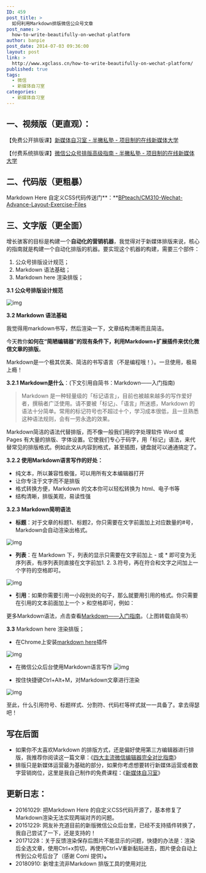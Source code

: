 ```yaml
---
ID: 459
post_title: >
  如何利用Markdown排版微信公众号文章
post_name: >
  how-to-write-beautifully-on-wechat-platform
author: banpie
post_date: 2014-07-03 09:36:00
layout: post
link: >
  http://www.xgclass.cn/how-to-write-beautifully-on-wechat-platform/
published: true
tags:
  - 微信
  - 新媒体自习室
categories:
  - 新媒体自习室
---
```

## **一、视频版（更直观）：**

【免费公开排版课】[新媒体自习室 - 半撇私塾 - 项目制的在线新媒体大学](https://link.zhihu.com/?target=http%3A//learn.bpteach.com/course/100%3Futm_source%3Dzhihu.com%26utm_medium%3Dreferral%26utm_campaign%3Dmkg102-bp%26utm_term%3Dwechatlayout)

【付费系统排版课】[微信公众号排版高级指南 - 半撇私塾 - 项目制的在线新媒体大学](https://link.zhihu.com/?target=http%3A//learn.bpteach.com/course/24%3Futm_source%3Dzhihu.com%26utm_campaign%3DCM310-bp%26utm_medium%3Dreferral%26utm_term%3Dlayout%26utm_content%3Dwechat-layout-guide)

## **二、代码版（更粗暴）**

Markdown Here 自定义CSS代码传送门**：**[BPteach/CM310-Wechat-Advance-Layout-Exercise-Files](https://link.zhihu.com/?target=https%3A//github.com/BPteach/CM310-Wechat-Advance-Layout-Exercise-Files)

## **三、文字版（更全面）**

增长骇客的目标是构建一个**自动化的营销机器**，我觉得对于新媒体排版来说，核心的指南就是构建一个自动化排版的机器。要实现这个机器的构建，需要三个部件：

1. 公众号排版设计规范；
2. Markdown 语法基础；
3. Markdown here 渲染排版；

**3.1 公众号排版设计规范**

![img](https://pic3.zhimg.com/80/v2-ac10e8187ffc8a532b8612d0017467ce_hd.jpg)

**3.2 Markdown 语法基础**

我觉得用markdown书写，然后渲染一下，文章结构清晰而且简洁。

今天教你**如何在“简陋编辑器”的现有条件下，利用Markdown+扩展插件来优化微信文章的排版**。

Markdown是一个极其优美、简洁的书写语言（不是编程哦！）。一旦使用，极易上瘾！

**3.2.1 Markdown是什么**：(下文引用自简书：Markdown——入门指南)

> Markdown 是一种轻量级的「标记语言」，目前也被越来越多的写作爱好者，撰稿者广泛使用。请不要被「标记」、「语言」所迷惑，Markdown 的语法十分简单。常用的标记符号也不超过十个，学习成本很低，且一旦熟悉这种语法规则，会有一劳永逸的效果。

Markdown简洁的语法代替排版，而不像一般我们用的字处理软件 Word 或 Pages 有大量的排版、字体设置。它使我们专心于码字，用「标记」语法，来代替常见的排版格式。例如此文从内容到格式，甚至插图，键盘就可以通通搞定了。

**3.2.2 使用Markdown语言写作的好处：**

- 纯文本，所以兼容性极强，可以用所有文本编辑器打开
- 让你专注于文字而不是排版
- 格式转换方便，Markdown 的文本你可以轻松转换为 html、电子书等
- 结构清晰，排版美观，易读性强

**3.2.3 Markdown简明语法**

- **标题**：对于文章的标题1、标题2，你只需要在文字前面加上对应数量的#号，Markdown会自动渲染出格式。

![img](https://pic4.zhimg.com/80/ef84d14fc5dab40b967a477e1f001def_hd.jpg)

- **列表**：在 Markdown 下，列表的显示只需要在文字前加上 - 或 * 即可变为无序列表，有序列表则直接在文字前加1. 2. 3.符号，再在符合和文字之间加上一个字符的空格即可。

![img](http://cdn.bpteach.com/image/2018-11-21-123438.jpg)

- **引用**：如果你需要引用一小段别处的句子，那么就要用引用的格式。你只需要在引用的文本前面加上一个 > 和空格即可，例如：

更多Markdown语法，点击查看[Markdown——入门指南](https://link.zhihu.com/?target=http%3A//jianshu.io/p/1e402922ee32)。（上图转载自简书）

**3.3** Markdown here 渲染排版；

- 在Chrome上安装[markdown here](https://link.zhihu.com/?target=https%3A//chrome.google.com/webstore/detail/markdown-here/elifhakcjgalahccnjkneoccemfahfoa)插件

![img](http://cdn.bpteach.com/image/2018-11-21-123430.jpg)


- 在微信公众后台使用Markdown语言写作
![img](http://cdn.bpteach.com/image/2018-11-21-123436.jpg)


- 按住快捷键Ctrl+Alt+M，对Markdown文章进行渲染

![img](http://cdn.bpteach.com/image/2018-11-21-123429.jpg)


至此，什么引用符号、标题样式、分割符、代码栏等样式就一一具备了。拿去得瑟吧！

## 写在后面

- 如果你不太喜欢Markdown 的排版方式，还是偏好使用第三方编辑器进行排版，我推荐你阅读这一篇文章：《[四大主流微信编辑器完全对比指南](https://www.zhihu.com/question/30770510/answer/465749675)》
- 排版只是新媒体运营最为基础的部分，如果你考虑想要转行新媒体运营或者数字营销岗位，这里是我自己制作的免费课程：《[新媒体自习室](https://link.zhihu.com/?target=http%3A//learn.bpteach.com/course/100%3Futm_source%3Dzhihu.com%26utm_medium%3Dreferral%26utm_campaign%3Dmkg102-bp%26utm_term%3Dwechatlayout)》

## **更新日志：**

- 20161029: 把Markdown Here 的自定义CSS代码开源了，基本修复了Markdown渲染无法实现两端对齐的问题。
- 20151229: 网友补充道目前的新版微信公众后台里，已经不支持插件转换了，我自己尝试了一下，还是支持的！
- 20171228：关于反馈渲染保存后图片不能显示的问题，快捷的办法是：渲染后全选文章，使用Ctrl+x剪切，再使用Ctrl+V重新黏贴进去，图片便会自动上传到公众号后台了（感谢 Comi 提供）**。**
- 20180910: 新增主流非Markdown 排版工具的使用对比